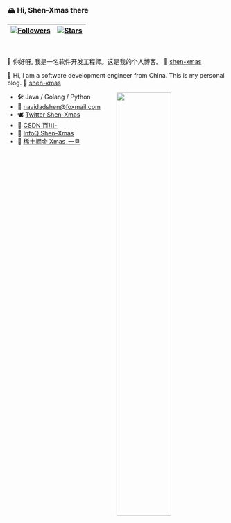 ### 🏔️ Hi, Shen-Xmas there 

| [![Followers](https://img.shields.io/github/followers/Shen-Xmas)](#) | [![Stars](https://img.shields.io/github/stars/Shen-Xmas)](#)
--| --|

<br />

:feet: 你好呀, 我是一名软件开发工程师。这是我的个人博客。 :compass: [shen-xmas](https://shen-xmas.github.io/)

:feet: Hi, I am a software development engineer from China. This is my personal blog.  :compass: [shen-xmas](https://shen-xmas.github.io/)

<img width="50%" align="right" src="https://github-readme-stats.vercel.app/api?username=Shen-Xmas&show_icons=true&hide_border=true&count_private=true&theme=vue" />


-   :hammer_and_wrench: Java / Golang / Python
-   :e-mail:  navidadshen@foxmail.com
-   :dove: [Twitter Shen-Xmas](https://twitter.com/ShenXmas)
-   :volcano:  [CSDN 百川-](https://blog.csdn.net/m0_74142679?type=blog)
-   :sunrise_over_mountains:  [InfoQ Shen-Xmas](https://www.infoq.cn/profile/B9984F3E35D0D3/publish)
-   :wrench:  [稀土掘金 Xmas_一旦](https://juejin.cn/user/4482055765504792)
<!--

<br />

### :ringed_planet: My Articles

---
[Kafka单机搭建](https://shen-xmas.github.io/2023/06/16/Kafka%E5%8D%95%E6%9C%BA%E6%90%AD%E5%BB%BA/)

[schema-registry口令认证配置](https://shen-xmas.github.io/2023/06/16/schema-registry%E5%8F%A3%E4%BB%A4%E8%AE%A4%E8%AF%81%E9%85%8D%E7%BD%AE/)

[......](https://shen-xmas.github.io/)  


**Shen-Xmas/Shen-Xmas** is a ✨ _special_ ✨ repository because its `README.md` (this file) appears on your GitHub profile.

Here are some ideas to get you started:

图标见 https://github.com/ikatyang/emoji-cheat-sheet/blob/master/README.md

卡片见 https://github.com/anuraghazra/github-readme-stats

- 🔭 I’m currently working on ...
- 🌱 I’m currently learning ...
- 👯 I’m looking to collaborate on ...
- 🤔 I’m looking for help with ...
- 💬 Ask me about ...
- 📫 How to reach me: ...
- 😄 Pronouns: ...
- ⚡ Fun fact: ...
-->
